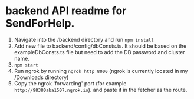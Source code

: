 # backend API readme for SendForHelp.

1. Navigate into the /backend directory and run `npm install`
2. Add new file to backend/config/dbConsts.ts. It should be based on the exampleDbConsts.ts file but need to add the DB password and cluster name.
3. `npm start`
4. Run ngrok by running `ngrok http 8000` (ngrok is currently located in my /Downloads directory)
5. Copy the ngrok 'forwarding' port (for example `http://98380aba1507.ngrok.io`). and paste it in the fetcher as the route.